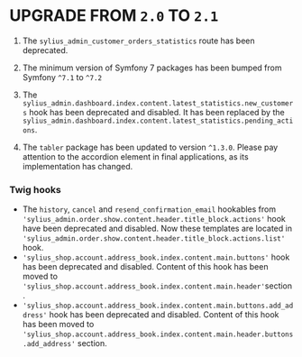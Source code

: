 # UPGRADE FROM `2.0` TO `2.1`

1. The `sylius_admin_customer_orders_statistics` route has been deprecated.

1. The minimum version of Symfony 7 packages has been bumped from Symfony `^7.1` to `^7.2`

1. The `sylius_admin.dashboard.index.content.latest_statistics.new_customers` hook has been deprecated and disabled. 
   It has been replaced by the `sylius_admin.dashboard.index.content.latest_statistics.pending_actions`.
1. The `tabler` package has been updated to version `^1.3.0`. Please pay attention to the accordion element in final applications, as its implementation has changed.

### Twig hooks

- The `history`, `cancel` and `resend_confirmation_email` hookables from `'sylius_admin.order.show.content.header.title_block.actions'` hook have been deprecated and disabled. Now these templates are located in `'sylius_admin.order.show.content.header.title_block.actions.list'` hook.
- `'sylius_shop.account.address_book.index.content.main.buttons'` hook has been deprecated and disabled. Content of this hook has been moved to `'sylius_shop.account.address_book.index.content.main.header'`section.
- `'sylius_shop.account.address_book.index.content.main.buttons.add_address'` hook has been deprecated and disabled. Content of this hook has been moved to `'sylius_shop.account.address_book.index.content.main.header.buttons.add_address'` section.
